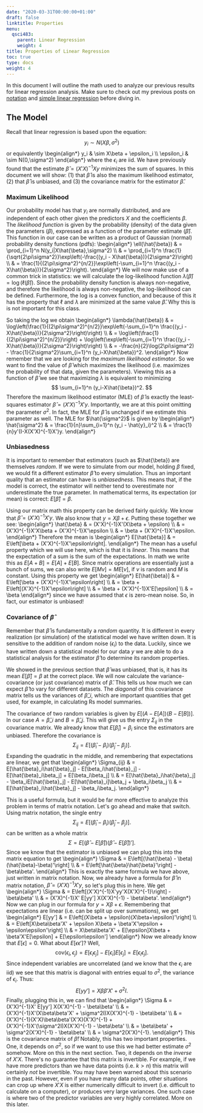```yaml
---
date: "2020-03-31T00:00:00+01:00"
draft: false
linktitle: Properties
menu:
  qsci483:
    parent: Linear Regression
    weight: 4
title: Properties of Linear Regression
toc: true
type: docs
weight: 4
---
```


In this document I will outline the math used to analyze our previous results for linear regression analysis. Make sure to check out my previous posts on [notation](/courses/qsci483/notation) and [simple linear regression](/courses/qsci483/linear-regression/linear-regression) before diving in. 

## The Model ##

Recall that linear regression is based upon the equation:
$$
y_i \sim N(X\beta,\sigma^2)
$$
or equivalently 
\begin{align*}
y_i & \sim X\beta + \epsilon_i \\\\
\epsilon_i & \sim N(0,\sigma^2)
\end{align*}
where the $\epsilon_i$ are iid. We have previously found that the estimate $\hat{\beta} = (X'X)^{-1}Xy$ minimizes the sum of squares. In this document we will show: (1) that $\hat{\beta}$ is also the maximum likelihood estimator, (2) that $\hat{\beta}$ is unbiased, and (3) the covariance matrix for the estimator $\hat{\beta}$.

### Maximum Likelihood ###

Our probability model has that $y_i$ are normally distributed, and are independent of each other given the predictors $X$ and the coefficients $\beta$. The _likelihood function_ is given by the probability (density) of the data given the parameters ($\beta$), expressed as a function of the parameter estimate ($\hat{\beta}$). This function in our case can be written as a product of Gaussian (normal) probability density functions (pdfs):
\begin{align*}
\ell(\hat{\beta}) & = \prod_{i=1}^n N(y_i|X\hat{\beta},\sigma^2) \\\\
& = \prod_{i=1}^n \frac{1}{\sqrt{2\pi\sigma^2}}\exp\left(-\frac{(y_i - X\hat{\beta})}{2\sigma^2}\right) \\\\
& = \frac{1}{(2\pi\sigma^2)^{n/2}}\exp\left(-\sum_{i=1}^n \frac{(y_i - X\hat{\beta})}{2\sigma^2}\right).
\end{align*}
We will now make use of a common trick in statistics: we will calculate the log-likelihood function $\lambda(\hat{\beta}) = \log(\ell(\hat{\beta}))$. Since the probability density function is always non-negative, and therefore the likelihood is always non-negative, the log-likelihood can be defined. Furthermore, the log is a convex function, and because of this it has the property that $\ell$ and $\lambda$ are minimized at the same value $\hat{\beta}$. Why this is is not important for this class.

So taking the log we obtain
\begin{align*}
\lambda(\hat{\beta})
& = \log\left(\frac{1}{(2\pi\sigma^2)^{n/2}}\exp\left(-\sum_{i=1}^n \frac{(y_i - X\hat{\beta})}{2\sigma^2}\right)\right) \\\\
& = \log\left(\frac{1}{(2\pi\sigma^2)^{n/2}}\right) + \log\left(\exp\left(-\sum_{i=1}^n \frac{(y_i - X\hat{\beta})}{2\sigma^2}\right)\right) \\\\
& = -\frac{n}{2}\log(2\pi\sigma^2) - \frac{1}{2\sigma^2}\sum_{i=1}^n (y_i-X\hat{\beta})^2.
\end{align*}
Now remember that we are looking for the _maximum likelihood estimator_. So we want to find the value of $\hat{\beta}$ which maximizes the likelihood (i.e. maximizes the probability of that data, given the parameters). Viewing this as a function of $\hat{\beta}$ we see that maximizing $\lambda$ is equivalent to minimizing
$$
\sum_{i=1}^n (y_i-X\hat{\beta})^2.
$$
Therefore the maximum likelihood estimator (MLE) of $\hat{\beta}$ is exactly the least-squares estimator $\hat{\beta} = (X'X)^{-1}X'y$. Importantly, we are at this point omitting the parameter $\sigma^2$. In fact, the MLE for $\hat{\beta}$ is unchanged if we estimate this parameter as well. The MLE for $\hat{\sigma^2}$ is given by
\begin{align*}
\hat{\sigma^2}
& = \frac{1}{n}\sum_{i=1}^n (y_i - \hat{y}_i)^2 \\\\
& = \frac{1}{n}y'(I-X(X'X)^{-1}X')y.
\end{align*}

### Unbiasedness ###

It is important to remember that estimators (such as $\hat{\beta}) are themselves _random_. If we were to simulate from our model, holding $\beta$ fixed, we would fit a different estimator $\hat{\beta}$ to every simulation. Thus an important quality that an estimator can have is _unbiasedness_. This means that, if the model is correct, the estimator will neither tend to overestimate nor underestimate the true parameter. In mathematical terms, its expectation (or mean) is correct: $E[\hat{\beta}] = \beta$.

Using our matrix math this property can be derived fairly quickly. We know that $\hat{\beta} = (X'X)^{-1}X'y$. We also know that $y = X\beta + \epsilon$. Putting these together we see:
\begin{align*}
\hat{\beta}
& = (X'X)^{-1}X'(X\beta + \epsilon) \\\\
& = (X'X)^{-1}X'X\beta + (X'X)^{-1}X'\epsilon \\\\
& = \beta + (X'X)^{-1}X'\epsilon.
\end{align*}
Therefore the mean is
\begin{align*}
E[\hat{\beta}]
& = E\left[\beta + (X'X)^{-1}X'\epsilon\right].
\end{align*}
The mean has a useful property which we will use here, which is that it is _linear_. This means that the expectation of a sum is the sum of the expectations. In math we write this as $E[A+B] = E[A] + E[B]$. Since matrix operations are essentially just a bunch of sums, we can also write $E[Mv] = ME[v]$, if $v$ is random and $M$ is constant. Using this property we get
\begin{align*}
E[\hat{\beta}]
& = E\left[\beta + (X'X)^{-1}X'\epsilon\right] \\\\
& = \beta + E\left[(X'X)^{-1}X'\epsilon\right] \\\\
& = \beta + (X'X)^{-1}X'E[\epsilon] \\\\
& = \beta
\end{align*}
since we have assumed that $\epsilon$ is zero-mean noise. So, in fact, our estimator is unbiased!

### Covariance of $\hat{\beta}$ ###

Remember that $\hat{\beta}$ is fundamentally a _random_ quantity. It is different in every realization (or simulation) of the statistical model we have written down. It is sensitive to the addition of random noise ($\epsilon_{i}$) to the data. Luckily, since we have written down a statistical model for our data $y$ we are able to do a statistical analysis for the estimator $\hat{\beta}$ to determine its random properties.

We showed in the previous section that $\hat{\beta}$ was unbiased, that is, it has its mean $E[\hat{\beta}] = \beta$ at the correct place. We will now calculate the variance-covariance (or just covariance) matrix of $\hat{\beta}$. This tells us how much we can expect $\hat{\beta}$ to vary for different datasets. The _diagonal_ of this covariance matrix tells us the variances of $\hat{\beta}\_{i}$, which are important quantities that get used, for example, in calculating Rs model summaries.


The covariance of two random variables is given by $E[(A-E[A])(B-E[B])]$. In our case $A = \hat{\beta}\_{i}$ and $B = \hat{\beta}\_{j}$. This will give us the entry $\Sigma_{ij}$ in the covariance matrix. We already know that $E[\hat{\beta}_{i}] = \beta_{i}$ since the estimators are unbiased. Therefore the covariance is 
$$
\Sigma_{ij} = E\left[(\hat{\beta}_{i} - \beta_{i})(\hat{\beta}_{j} - \beta_{j})\right].
$$
Expanding the quadratic in the middle, and remembering that expectations are linear, we get that
\begin{align*}
\Sigma_{ij}
& = E[\hat{\beta}_i\hat{\beta}_j] - E[\beta_i\hat{\beta}_j] - E[\hat{\beta}_i\beta_j] + E[\beta_i\beta_j] \\\\
& = E[\hat{\beta}_i\hat{\beta}_j] - \beta_iE[\hat{\beta}_j] - E[\hat{\beta}_i]\beta_j + \beta_i\beta_j \\\\
& = E[\hat{\beta}_i\hat{\beta}_j] - \beta_i\beta_j.
\end{align*}


This is a useful formula, but it would be far more effective to analyze this problem in terms of matrix notation. Let's go ahead and make that switch. Using matrix notation, the single entry
$$
\Sigma_{ij} = E\left[(\hat{\beta}_i - \beta_i)(\hat{\beta}_j - \beta_j)\right].
$$
can be written as a whole matrix
$$
\Sigma = E\left[(\hat{\beta} - E[\hat{\beta}])(\hat{\beta} - E[\hat{\beta}])'\right].
$$
Since we know that the estimator is unbiased we can plug this into the matrix equation to get
\begin{align*}
\Sigma
& = E\left[(\hat{\beta} - \beta)(\hat{\beta}-\beta)'\right] \\\\
& = E\left[\hat{\beta}\hat{\beta}'\right] - \beta\beta'.
\end{align*}
This is exactly the same formula we have above, just written in matrix notation. Now, we already have a formula for $\hat{\beta}$ in matrix notation, $\hat{\beta} = (X'X)^{-1}X'y$, so let's plug this in here. We get
\begin{align*}
\Sigma
& = E\left[(X'X)^{-1}X'yy'X(X'X)^{-1}\right] - \beta\beta' \\\\
& = (X'X)^{-1}X' E[yy'] X(X'X)^{-1} - \beta\beta'.
\end{align*}
Now we can plug in our formula for $y = X\beta + \epsilon$. Remembering that expectations are linear (i.e. can be split up over summations), we get
\begin{align*}
E[yy']
& = E\left[(X\beta + \epsilon)(X\beta+\epsilon)'\right] \\\\
& = E\left[X\beta\beta'X' + \epsilon X\beta + \beta'X'\epsilon + \epsilon\epsilon'\right] \\\\
& = X\beta\beta'X' + E[\epsilon]X\beta + \beta'X'E[\epsilon] + E[\epsilon\epsilon'] 
\end{align*}
Now we already know that $E[\epsilon] = 0$. What about $E[\epsilon\epsilon']$? Well,
$$
\mbox{cov}(\epsilon_i,\epsilon_j) = E[\epsilon_i\epsilon_j] - E[\epsilon_i]E[\epsilon_j] = E[\epsilon_i\epsilon_j].
$$
Since independent variables are uncorrelated (and we know that the $\epsilon_i$ are iid) we see that this matrix is diagonal with entries equal to $\sigma^2$, the variance of $\epsilon_i$. Thus:
$$
E[yy'] = X\beta\beta'X' + \sigma^2I.
$$
Finally, plugging this in, we can find that
\begin{align*}
\Sigma & = (X'X)^{-1}X' E[yy'] X(X'X)^{-1} - \beta\beta' \\\\
& = (X'X)^{-1}X'(X\beta\beta'X' + \sigma^2I)X(X'X)^{-1} - \beta\beta' \\\\
& = (X'X)^{-1}(X'X)\beta\beta'(X'X)(X'X)^{-1} + (X'X)^{-1}X'(\sigma^2I)X(X'X)^{-1} - \beta\beta' \\\\
& = \beta\beta' + \sigma^2(X'X)^{-1} - \beta\beta' \\\\
& = \sigma^2(X'X)^{-1}.
\end{align*}
This is the covariance matrix of $\hat{\beta}$! Notably, this has two important properties. One, it depends on $\sigma^2$, so if we want to use this we had better estimate $\sigma^2$ somehow. More on this in the next section. Two, it depends on the _inverse_ of $X'X$. There's no guarantee that this matrix is invertible. For example, if we have more predictors than we have data points (i.e. $k > n$) this matrix will certainly _not_ be invertible. You may have been warned about this scenario in the past. However, even if you have many data points, other situations can crop up where $X'X$ is either numerically difficult to invert (i.e. difficult to calculate on a computer), or produces very large variances. One such case is where two of the predictor variables are very highly correlated. More on this later. 